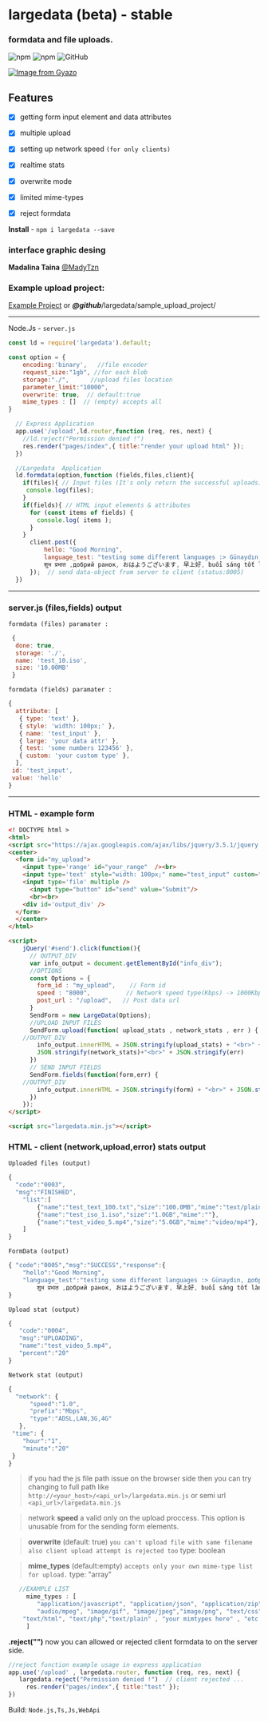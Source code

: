 # largedata (beta) - stable

### formdata and file uploads.
![npm](https://img.shields.io/npm/v/largedata.svg?style=flat) ![npm](https://img.shields.io/npm/dt/largedata) ![GitHub](https://img.shields.io/github/license/mashape/apistatus.svg)

[![Image from Gyazo](https://i.gyazo.com/38fa7ce28575659edb83fdbe3e71b255.gif)](https://gyazo.com/38fa7ce28575659edb83fdbe3e71b255)
 

## Features
- [x] getting form input element and data attributes
- [x] multiple upload
- [x] setting up network speed `(for only clients)`
- [x] realtime stats
- [x] overwrite mode
- [x] limited mime-types
- [x] reject formdata


**Install** - ```npm i largedata --save```


### interface graphic desing
**Madalina Taina** [@MadyTzn](https://twitter.com/MadyTzn)  

### Example upload project:
[Example Project](https://git.io/JJUck) or ***@github***/largedata/sample_upload_project/

---
Node.Js -  ```server.js```

```javascript
const ld = require('largedata').default;
```
```javascript
const option = { 
    encoding:'binary',   //file encoder
    request_size:"1gb", //for each blob
    storage:"./",      //upload files location
    parameter_limit:"10000",
    overwrite: true,  // default:true
    mime_types : []  // (empty) accepts all
}
```

```javascript
  // Express Application
  app.use('/upload',ld.router,function (req, res, next) {
    //ld.reject("Permission denied !")
    res.render("pages/index",{ title:"render your upload html" });
  }) 
```

```javascript
  //Largedata  Application
  ld.formdata(option,function (fields,files,client){
    if(files){ // Input files (It's only return the successful uploads)
     console.log(files);
    }
    if(fields){ // HTML input elements & attributes
      for (const items of fields) {
        console.log( items );
      }
    }
	  client.post({ 
		  hello: "Good Morning",
		  language_test: "testing some different languages :> Günaydın, доброе утро, 
		  शुभ प्रभात ,добрий ранок, おはようございます, 早上好, buổi sáng tốt lành"
	  });  // send data-object from server to client (status:0005)
  })
```
---
### server.js (files,fields) output
`formdata (files) paramater :`
```js
 {
  done: true,
  storage: './',
  name: 'test_10.iso',
  size: '10.00MB'
 }
```

`formdata (fields) paramater :`
```js
{
  attribute: [
   { type: 'text' },
   { style: 'width: 100px;' },
   { name: 'test_input' },
   { large: 'your data attr' },
   { test: 'some numbers 123456' },
   { custom: 'your custom type' },
  ],
 id: 'test_input',
 value: 'hello'
}
```
---

### HTML - example form
```html
<! DOCTYPE html >
<html>
<script src="https://ajax.googleapis.com/ajax/libs/jquery/3.5.1/jquery.min.js"></script>
<center>
  <form id="my_upload">
    <input type='range' id="your_range"  /><br>
    <input type='text' style="width: 100px;" name="test_input" custom="your custom type" data-large="your data attr" data-test="some numbers 123456" /><br><br>
    <input type='file' multiple />
      <input type="button" id="send" value="Submit"/>
      <br><br>
    <div id='output_div' />
  </form>
  </center>
</html>

<script>
    jQuery('#send').click(function(){
      // OUTPUT_DIV
      var info_output = document.getElementById("info_div");
      //OPTIONS
      const Options = {
        form_id : "my_upload",    // Form id
        speed : "8000",          // Network speed type(Kbps) -> 1000Kbps = 1Mbps
        post_url : "/upload",   // Post data url
      }
      SendForm = new LargeData(Options);
      //UPLOAD INPUT FILES
      SendForm.upload(function( upload_stats , network_stats , err ) {
	//OUTPUT_DIV
        info_output.innerHTML = JSON.stringify(upload_stats) + "<br>" + 
		JSON.stringify(network_stats)+"<br>" + JSON.stringify(err)
      })
      // SEND INPUT FIELDS
      SendForm.fields(function(form,err) {
	//OUTPUT_DIV
       	info_output.innerHTML = JSON.stringify(form) + "<br>" + JSON.stringify(err)
      }) 
    });
</script>

<script src="largedata.min.js"></script>
```

### HTML - client (network,upload,error) stats output
`Uploaded files (output)`

```js
{ 
  "code":"0003",
  "msg":"FINISHED",
    "list":[
        {"name":"test_text_100.txt","size":"100.0MB","mime":"text/plain"},
        {"name":"test_iso_1.iso","size":"1.0GB","mime":""},
        {"name":"test_video_5.mp4","size":"5.0GB","mime":"video/mp4"},
    ]
}
```
`FormData (output)`
```js
{ "code":"0005","msg":"SUCCESS","response":{
	"hello":"Good Morning",
	"language_test":"testing some different languages :> Günaydın, доброе утро, 
		शुभ प्रभात ,добрий ранок, おはようございます, 早上好, buổi sáng tốt lành"}
}
```

`Upload stat (output)`

```js
{ 
   "code":"0004",
   "msg":"UPLOADING",
   "name":"test_video_5.mp4",
   "percent":"20"
}
```
`Network stat (output)`

```js
{ 
  "network": { 
      "speed":"1.0",
	  "prefix":"Mbps",
	  "type":"ADSL,LAN,3G,4G"
   },
 "time": {
    "hour":"1",
    "minute":"20" 
 }
}
```

 > if you had the js file path issue on the browser side then you can try changing to full path like `http://<your_host>/<api_url>/largedata.min.js` or semi url `<api_url>/largedata.min.js`

> network **speed** a valid only on the upload proccess. This option is unusable from for the sending form elements.

> **overwrite** (default: true)  `you can't upload file with same filename also client upload attempt is rejected too` type: boolean

> **mime_types**  (default:empty) `accepts only your own mime-type list for upload.` type: "array" 
```js
   //EXAMPLE LIST
     mime_types : [ 
     	"application/javascript", "application/json", "application/zip", 
     	"audio/mpeg", "image/gif", "image/jpeg","image/png", "text/css", 
	"text/html", "text/php","text/plain" , "your mimtypes here" , "etc.." 
     ]
```
**.reject("<string>")**  now you can allowed or rejected client formdata to on the server side.

```javascript
//reject function example usage in express application
app.use('/upload' , largedata.router, function (req, res, next) {
   largedata.reject("Permission denied !")  // client rejected ... 
     res.render("pages/index",{ title:"test" });
})
```

Build: `Node.js,Ts,Js,WebApi`

